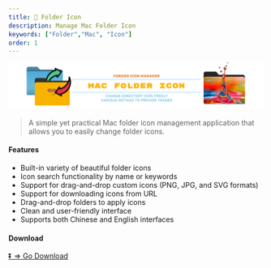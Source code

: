 ```yaml
---
title: 📁 Folder Icon
description: Manage Mac Folder Icon
keywords: ["Folder","Mac", "Icon"]
order: 1
---
```


[![](../images/mac-folder-icon-mgr.png)](https://github.com/tigerai-tech/folder-icon-management)



> A simple yet practical Mac folder icon management application that allows you to easily change folder icons.

#### Features
- Built-in variety of beautiful folder icons
- Icon search functionality by name or keywords
- Support for drag-and-drop custom icons (PNG, JPG, and SVG formats)
- Support for downloading icons from URL
- Drag-and-drop folders to apply icons
- Clean and user-friendly interface
- Supports both Chinese and English interfaces


#### Download
 [⏬ => Go Download](https://github.com/tigerai-tech/folder-icon-management/releases)

